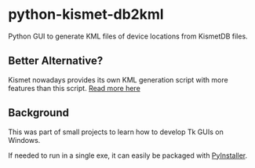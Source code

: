 # python-kismet-db2kml
Python GUI to generate KML files of device locations from KismetDB files.

## Better Alternative?
Kismet nowadays provides its own KML generation script with more features than this script. [Read more here](https://www.kismetwireless.net/docs/readme/kismetdb/kismetdb_kml/)

## Background
This was part of small projects to learn how to develop Tk GUIs on Windows.

If needed to run in a single exe, it can easily be packaged with [PyInstaller](https://pyinstaller.org/en/stable/).
